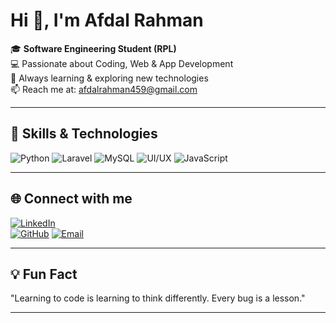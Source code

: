 # Hi 👋, I'm Afdal Rahman

🎓 **Software Engineering Student (RPL)**  
💻 Passionate about Coding, Web & App Development  
🌱 Always learning & exploring new technologies  
📫 Reach me at: [afdalrahman459@gmail.com](mailto:afdalrahman459@gmail.com)  

---

## 🚀 Skills & Technologies
![Python](https://img.shields.io/badge/Python-Beginner-3776AB?style=for-the-badge&logo=python&logoColor=white)
![Laravel](https://img.shields.io/badge/Laravel-FF2D20?style=for-the-badge&logo=laravel&logoColor=white)
![MySQL](https://img.shields.io/badge/MySQL-4479A1?style=for-the-badge&logo=mysql&logoColor=white)
![UI/UX](https://img.shields.io/badge/UI%2FUX-Design-FCA311?style=for-the-badge&logo=adobeillustrator&logoColor=white)
![JavaScript](https://img.shields.io/badge/JavaScript-F7DF1E?style=for-the-badge&logo=javascript&logoColor=black)

---

## 🌐 Connect with me
[![LinkedIn](https://img.shields.io/badge/LinkedIn-Afdal-blue?style=for-the-badge&logo=linkedin&logoColor=white)](https://www.linkedin.com/in/afdal-rhmn-46940b366/)  
[![GitHub](https://img.shields.io/badge/GitHub-daldall-black?style=for-the-badge&logo=github&logoColor=white)](https://github.com/daldall)
[![Email](https://img.shields.io/badge/Email-afdalrahman459@gmail.com-red?style=for-the-badge&logo=gmail&logoColor=white)](mailto:afdalrahman459@gmail.com)  

---

## 💡 Fun Fact
"Learning to code is learning to think differently. Every bug is a lesson."

---
